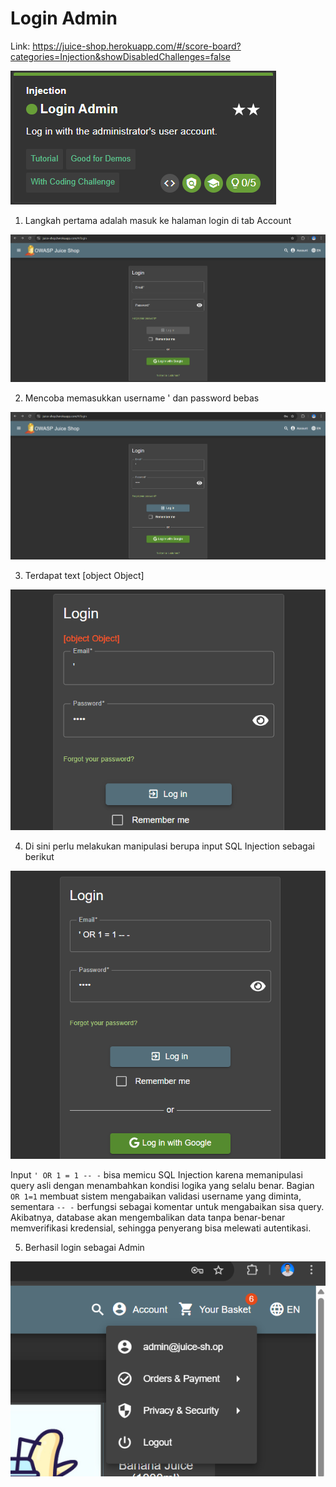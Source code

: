 # Login Admin

Link: https://juice-shop.herokuapp.com/#/score-board?categories=Injection&showDisabledChallenges=false 

![alt text](img/image.png)

1. Langkah pertama adalah masuk ke halaman login di tab Account

![alt text](<img/Screenshot 2025-09-10 021921.png>)

2. Mencoba memasukkan username ' dan password bebas

![alt text](<img/Screenshot 2025-09-10 021720.png>)

3. Terdapat text [object Object]

![alt text](<img/Screenshot 2025-09-10 022041.png>)

4. Di sini perlu melakukan manipulasi berupa input SQL Injection sebagai berikut

![alt text](<img/Screenshot 2025-09-10 022241.png>)

Input `' OR 1 = 1 -- -` bisa memicu SQL Injection karena memanipulasi query asli dengan menambahkan kondisi logika yang selalu benar. Bagian `OR 1=1` membuat sistem mengabaikan validasi username yang diminta, sementara `-- -` berfungsi sebagai komentar untuk mengabaikan sisa query. Akibatnya, database akan mengembalikan data tanpa benar-benar memverifikasi kredensial, sehingga penyerang bisa melewati autentikasi.

5. Berhasil login sebagai Admin

![alt text](<img/Screenshot 2025-09-10 022550.png>)
